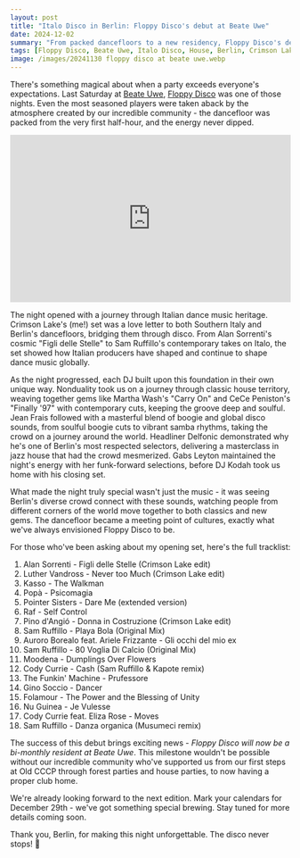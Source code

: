 ```yaml
---
layout: post
title: "Italo Disco in Berlin: Floppy Disco's debut at Beate Uwe"
date: 2024-12-02
summary: "From packed dancefloors to a new residency, Floppy Disco's debut at Beate Uwe marked a special night where Italian disco heritage met Berlin's club culture."
tags: [Floppy Disco, Beate Uwe, Italo Disco, House, Berlin, Crimson Lake, DJ, Music]
image: /images/20241130 floppy disco at beate uwe.webp
---
```


There's something magical about when a party exceeds everyone's expectations. Last Saturday at [Beate Uwe](https://ra.co/events/2020543), [Floppy Disco](https://floppydisco.live) was one of those nights. Even the most seasoned players were taken aback by the atmosphere created by our incredible community - the dancefloor was packed from the very first half-hour, and the energy never dipped.

<iframe width="100%" height="300" scrolling="no" frameborder="no" allow="autoplay" src="https://w.soundcloud.com/player/?url=https%3A//api.soundcloud.com/tracks/1971768691&color=%23ff5500&auto_play=false&hide_related=false&show_comments=true&show_user=true&show_reposts=false&show_teaser=true&visual=true"></iframe>

The night opened with a journey through Italian dance music heritage. Crimson Lake's (me!) set was a love letter to both Southern Italy and Berlin's dancefloors, bridging them through disco. From Alan Sorrenti's cosmic "Figli delle Stelle" to Sam Ruffillo's contemporary takes on Italo, the set showed how Italian producers have shaped and continue to shape dance music globally.

As the night progressed, each DJ built upon this foundation in their own unique way. Nonduality took us on a journey through classic house territory, weaving together gems like Martha Wash's "Carry On" and CeCe Peniston's "Finally '97" with contemporary cuts, keeping the groove deep and soulful. Jean Frais followed with a masterful blend of boogie and global disco sounds, from soulful boogie cuts to vibrant samba rhythms, taking the crowd on a journey around the world. Headliner Delfonic demonstrated why he's one of Berlin's most respected selectors, delivering a masterclass in jazz house that had the crowd mesmerized. Gabs Leyton maintained the night's energy with her funk-forward selections, before DJ Kodah took us home with his closing set.

What made the night truly special wasn't just the music - it was seeing Berlin's diverse crowd connect with these sounds, watching people from different corners of the world move together to both classics and new gems. The dancefloor became a meeting point of cultures, exactly what we've always envisioned Floppy Disco to be.

For those who've been asking about my opening set, here's the full tracklist:

1. Alan Sorrenti - Figli delle Stelle (Crimson Lake edit)
2. Luther Vandross - Never too Much (Crimson Lake edit)
3. Kasso - The Walkman
4. Popà - Psicomagia
5. Pointer Sisters - Dare Me (extended version)
6. Raf - Self Control
7. Pino d'Angió - Donna in Costruzione (Crimson Lake edit)
8. Sam Ruffillo - Playa Bola (Original Mix)
9. Auroro Borealo feat. Ariele Frizzante - Gli occhi del mio ex
10. Sam Ruffillo - 80 Voglia Di Calcio (Original Mix)
11. Moodena - Dumplings Over Flowers
12. Cody Currie - Cash (Sam Ruffillo & Kapote remix)
13. The Funkin' Machine - Prufessore
14. Gino Soccio - Dancer
15. Folamour - The Power and the Blessing of Unity
16. Nu Guinea - Je Vulesse
17. Cody Currie feat. Eliza Rose - Moves
18. Sam Ruffillo - Danza organica (Musumeci remix)

The success of this debut brings exciting news - *Floppy Disco will now be a bi-monthly resident at Beate Uwe*. This milestone wouldn't be possible without our incredible community who've supported us from our first steps at Old CCCP through forest parties and house parties, to now having a proper club home.

We're already looking forward to the next edition. Mark your calendars for December 29th - we've got something special brewing. Stay tuned for more details coming soon.

Thank you, Berlin, for making this night unforgettable. The disco never stops! 💫
